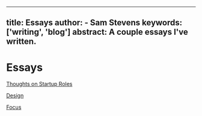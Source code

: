 
---
title: Essays
author:
    - Sam Stevens
keywords: ['writing', 'blog']
abstract: A couple essays I've written.
---
# Essays

[Thoughts on Startup Roles](/essays/thoughts-on-startup-roles)

[Design](/essays/design)

[Focus](/essays/focus)